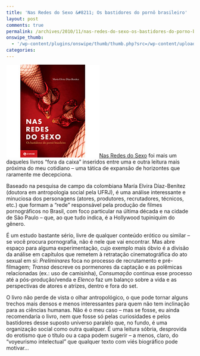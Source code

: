 ```yaml
---
title: 'Nas Redes do Sexo &#8211; Os bastidores do pornô brasileiro'
layout: post
comments: true
permalink: /archives/2010/11/nas-redes-do-sexo-os-bastidores-do-porno-brasileiro.html/
onswipe_thumb:
  - '/wp-content/plugins/onswipe/thumb/thumb.php?src=/wp-content/uploads/2010/11/nas_redes_do_sexo.jpg&amp;w=600&amp;h=800&amp;zc=1&amp;q=75&amp;f=0'
categories:
---
```

[<img class="alignright size-full wp-image-4865" title="Nas Redes do Sexo, por María Elvira Díaz-Benítez" src="/wp-content/uploads/2010/11/nas_redes_do_sexo.jpg" alt="" width="250" height="250" />][1][Nas Redes do Sexo][2] foi mais um daqueles livros &#8220;fora da caixa&#8221; inseridos entre uma e outra leitura mais próxima do meu cotidiano &#8211; uma tática de expansão de horizontes que raramente me decepciona.

Baseado na pesquisa de campo da colombiana María Elvira Díaz-Benítez (doutora em antropologia social pela UFRJ), é uma análise interessante e minuciosa dos personagens (atores, produtores, recrutadores, técnicos, etc.) que formam a &#8220;rede&#8221; responsável pela produção de filmes pornográficos no Brasil, com foco particular na última década e na cidade de São Paulo &#8211; que, ao que tudo indica, é a Hollywood tupiniquim do gênero.

É um estudo bastante sério, livre de qualquer conteúdo erótico ou similar &#8211; se você procura pornografia, não é nele que vai encontrar. Mas abre espaço para alguma experimentação, cujo exemplo mais óbvio é a divisão da análise em capítulos que remetem à retratação cinematográfica do ato sexual em si: *Preliminares* foca no processo de recrutamento e pré-filmagem; *Transa* descreve os pormenores da captação e as polêmicas relacionadas (ex.: uso de camisinha), *Consumação* continua esse processo até a pós-produção/venda e *Elenco* faz um balanço sobre a vida e as perspectivas de atores e atrizes, dentro e fora do set.

O livro não perde de vista o olhar antropológico, o que pode tornar alguns trechos mais densos e menos interessantes para quem não tem inclinação para as ciências humanas. Não é o meu caso &#8211; mas se fosse, eu ainda recomendaria o livro, nem que fosse só pelas curiosidades e pelos bastidores desse suposto universo paralelo que, no fundo, é uma organização social como outra qualquer. É uma leitura sóbria, desprovida do erotismo que o título ou a capa podem sugerir &#8211; a menos, claro, do &#8220;voyeurismo intelectual&#8221; que qualquer texto com viés biográfico pode motivar&#8230;

 [1]: /wp-content/uploads/2010/11/nas_redes_do_sexo.jpg
 [2]: http://www.submarino.com.br/produto/1/21857160/redes+dos+sexos,+nas:+os+bastidores+do+porno+brasileiro?franq=273452
